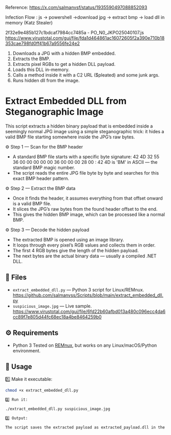 
Reference:
https://x.com/salmanvsf/status/1935590497088852093

Infection Flow :
js -> powershell ->download jpg -> extract bmp -> load dll in memory (Katz Stealer)

2f32e9e485b127c1bdcaf7984cc7485a - PO_N0_JKPO25040107.js
https://www.virustotal.com/gui/file/fda1d464861ac16072605f2a390e710b18353cae798fd0ff41b67a9556fe24e2

1. Downloads a JPG with a hidden BMP embedded.
2. Extracts the BMP.
3. Extracts pixel RGBs to get a hidden DLL payload.
4. Loads this DLL in-memory.
5. Calls a method inside it with a C2 URL ($pleated) and some junk args.
6. Runs hidden dll from the image.

# Extract Embedded DLL from Steganographic Image

This script extracts a hidden binary payload that is embedded inside a seemingly normal JPG image using a simple steganographic trick: it hides a valid BMP file starting somewhere inside the JPG’s raw bytes.

⚙️ Step 1 — Scan for the BMP header
- A standard BMP file starts with a specific byte signature:
42 4D 32 55 36 00 00 00 00 00 36 00 00 00 28 00
: 42 4D is 'BM' in ASCII — the standard BMP magic number.
- The script reads the entire JPG file byte by byte and searches for this exact BMP header pattern.

⚙️ Step 2 — Extract the BMP data
- Once it finds the header, it assumes everything from that offset onward is a valid BMP file.
- It slices the JPG’s raw bytes from the found header offset to the end.
- This gives the hidden BMP image, which can be processed like a normal BMP.

⚙️ Step 3 — Decode the hidden payload
- The extracted BMP is opened using an image library.
- It loops through every pixel’s RGB values and collects them in order.
- The first 4 RGB bytes give the length of the hidden payload.
- The next bytes are the actual binary data — usually a compiled .NET DLL.




## 📂 Files

- `extract_embedded_dll.py` — Python 3 script for Linux/REMnux. https://github.com/salmanvss/Scripts/blob/main/extract_embedded_dll.py
- `suspicious_image.jpg` — Live sample. https://www.virustotal.com/gui/file/6fd22b60afbd013a480c096ecc4da6cc89f7e805d44fc68ec18a4be8464259b0

## ⚙️ Requirements

- Python 3
Tested on [REMnux](https://remnux.org/), but works on any Linux/macOS/Python environment.

## 🚀 Usage

1️⃣ Make it executable:

```bash
chmod +x extract_embedded_dll.py

2️⃣ Run it:

./extract_embedded_dll.py suspicious_image.jpg

3️⃣ Output:

The script saves the extracted payload as extracted_payload.dll in the same folder.
